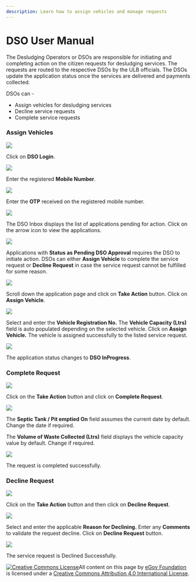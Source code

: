 ```yaml
---
description: Learn how to assign vehicles and manage requests
---
```


# DSO User Manual

The Desludging Operators or DSOs are responsible for initiating and completing action on the citizen requests for desludging services. The requests are routed to the respective DSOs by the ULB officials. The DSOs update the application status once the services are delivered and payments collected.

DSOs can -

* Assign vehicles for desludging services
* Decline service requests
* Complete service requests

### Assign Vehicles

![](<../../../../.gitbook/assets/dso-l1 (1).png>)

Click on **DSO Login**.

![](../../../../.gitbook/assets/dso-l2.png)

Enter the registered **Mobile Number**.

![](../../../../.gitbook/assets/dso-l3.png)

Enter the **OTP** received on the registered mobile number.

![](../../../../.gitbook/assets/dso7.png)

The DSO Inbox displays the list of applications pending for action. Click on the arrow icon to view the applications.

![](<../../../../.gitbook/assets/dso9 (1).png>)

Applications with **Status as Pending DSO Approval** requires the DSO to initiate action. DSOs can either **Assign Vehicle** to complete the service request or **Decline Request** in case the service request cannot be fulfilled for some reason.

![](../../../../.gitbook/assets/dso11.png)

Scroll down the application page and click on **Take Action** button. Click on **Assign Vehicle**.

![](../../../../.gitbook/assets/dso-assign.png)

Select and enter the **Vehicle Registration No.** The **Vehicle Capacity (Ltrs)** field is auto populated depending on the selected vehicle. Click on **Assign Vehicle.** The vehicle is assigned successfully to the listed service request.

![](../../../../.gitbook/assets/dso-assign1.png)

The application status changes to **DSO InProgress**.

### Complete Request

![](<../../../../.gitbook/assets/dso-completer1 (1).png>)

Click on the **Take Action** button and click on **Complete Request**.

![](../../../../.gitbook/assets/dso14.png)

The **Septic Tank / Pit emptied On** field assumes the current date by default. Change the date if required.

The **Volume of Waste Collected (Ltrs)** field displays the vehicle capacity value by default. Change if required.

![](<../../../../.gitbook/assets/dso-req1 (1).png>)

The request is completed successfully.

### Decline Request

![](<../../../../.gitbook/assets/image (103).png>)

Click on the **Take Action** button and then click on **Decline Request**.

![](<../../../../.gitbook/assets/dso12 (1).png>)

Select and enter the applicable **Reason for Declining.** Enter any **Comments** to validate the request decline. Click on **Decline Request** button.

![](../../../../.gitbook/assets/dso15.png)

The service request is Declined Successfully.

[![Creative Commons License](https://i.creativecommons.org/l/by/4.0/80x15.png)](http://creativecommons.org/licenses/by/4.0/)All content on this page by [eGov Foundation ](https://egov.org.in/)is licensed under a [Creative Commons Attribution 4.0 International License](http://creativecommons.org/licenses/by/4.0/).
